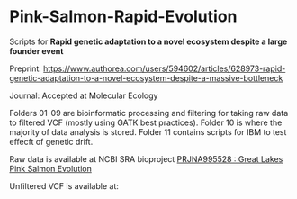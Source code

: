 # Pink-Salmon-Rapid-Evolution

Scripts for **Rapid genetic adaptation to a novel ecosystem despite a large founder event**

Preprint:
https://www.authorea.com/users/594602/articles/628973-rapid-genetic-adaptation-to-a-novel-ecosystem-despite-a-massive-bottleneck

Journal:
Accepted at Molecular Ecology

Folders 01-09 are bioinformatic processing and filtering for taking raw data to filtered VCF (mostly using GATK best practices). Folder 10 is where the majority of data analysis is stored. Folder 11 contains scripts for IBM to test effecft of genetic drift. 

Raw data is available at NCBI SRA bioproject [PRJNA995528 : Great Lakes Pink Salmon Evolution](https://www.ncbi.nlm.nih.gov/bioproject/PRJNA995528)

Unfiltered VCF is available at: 
